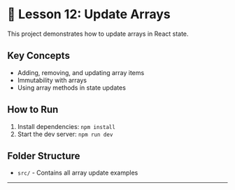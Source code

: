 # 📑 Lesson 12: Update Arrays

This project demonstrates how to update arrays in React state.

## Key Concepts

- Adding, removing, and updating array items
- Immutability with arrays
- Using array methods in state updates

## How to Run

1. Install dependencies: `npm install`
2. Start the dev server: `npm run dev`

## Folder Structure

- `src/` - Contains all array update examples

---
